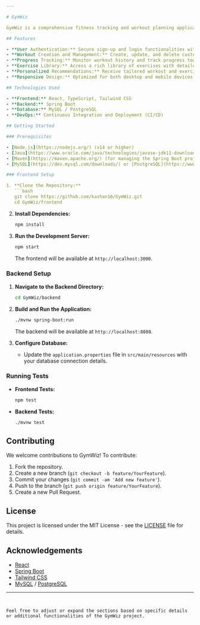 ```yaml
---

# GymWiz

GymWiz is a comprehensive fitness tracking and workout planning application designed to help users achieve their health and fitness goals. Built with React and Spring Boot, GymWiz provides a seamless and interactive experience for managing workouts, tracking progress, and staying motivated.

## Features

- **User Authentication:** Secure sign-up and login functionalities with support for user account management.
- **Workout Creation and Management:** Create, update, and delete custom workout plans, including exercises, sets, and repetitions.
- **Progress Tracking:** Monitor workout history and track progress towards fitness goals.
- **Exercise Library:** Access a rich library of exercises with detailed descriptions and instructional media.
- **Personalized Recommendations:** Receive tailored workout and exercise recommendations based on user preferences and fitness levels.
- **Responsive Design:** Optimized for both desktop and mobile devices to ensure accessibility on the go.

## Technologies Used

- **Frontend:** React, TypeScript, Tailwind CSS
- **Backend:** Spring Boot
- **Database:** MySQL / PostgreSQL
- **DevOps:** Continuous Integration and Deployment (CI/CD)

## Getting Started

### Prerequisites

- [Node.js](https://nodejs.org/) (v14 or higher)
- [Java](https://www.oracle.com/java/technologies/javase-jdk11-downloads.html) (JDK 11 or higher)
- [Maven](https://maven.apache.org/) (for managing the Spring Boot project)
- [MySQL](https://dev.mysql.com/downloads/) or [PostgreSQL](https://www.postgresql.org/download/) (for the database)

### Frontend Setup

1. **Clone the Repository:**
   ```bash
   git clone https://github.com/kashan16/GymWiz.git
   cd GymWiz/frontend
   ```

2. **Install Dependencies:**
   ```bash
   npm install
   ```

3. **Run the Development Server:**
   ```bash
   npm start
   ```

   The frontend will be available at `http://localhost:3000`.

### Backend Setup

1. **Navigate to the Backend Directory:**
   ```bash
   cd GymWiz/backend
   ```

2. **Build and Run the Application:**
   ```bash
   ./mvnw spring-boot:run
   ```

   The backend will be available at `http://localhost:8080`.

3. **Configure Database:**
   - Update the `application.properties` file in `src/main/resources` with your database connection details.

### Running Tests

- **Frontend Tests:**
  ```bash
  npm test
  ```

- **Backend Tests:**
  ```bash
  ./mvnw test
  ```
## Contributing

We welcome contributions to GymWiz! To contribute:

1. Fork the repository.
2. Create a new branch (`git checkout -b feature/YourFeature`).
3. Commit your changes (`git commit -am 'Add new feature'`).
4. Push to the branch (`git push origin feature/YourFeature`).
5. Create a new Pull Request.

## License

This project is licensed under the MIT License - see the [LICENSE](LICENSE) file for details.

## Acknowledgements

- [React](https://reactjs.org/)
- [Spring Boot](https://spring.io/projects/spring-boot)
- [Tailwind CSS](https://tailwindcss.com/)
- [MySQL](https://www.mysql.com/) / [PostgreSQL](https://www.postgresql.org/)

---
```


Feel free to adjust or expand the sections based on specific details or additional functionalities of the GymWiz project.